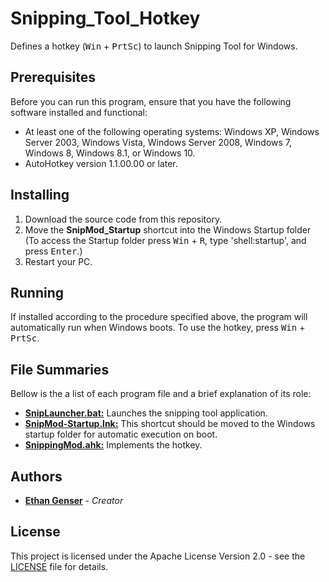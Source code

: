 # Snipping_Tool_Hotkey
Defines a hotkey (<kbd>Win</kbd> + <kbd>PrtSc</kbd>) to launch Snipping Tool for Windows.

## Prerequisites

Before you can run this program, ensure that you have the following software installed and functional:
* At least one of the following operating systems: Windows XP, Windows Server 2003, Windows Vista, Windows Server 2008, Windows 7, Windows 8, Windows 8.1, or Windows 10.
* AutoHotkey version 1.1.00.00 or later.

## Installing

1. Download the source code from this repository.
2. Move the __SnipMod_Startup__ shortcut into the Windows Startup folder (To access the Startup folder press <kbd>Win</kbd> + <kbd>R</kbd>, type 'shell:startup', and press <kbd>Enter</kbd>.)
3. Restart your PC.

## Running

If installed according to the procedure specified above, the program will automatically run when Windows boots. To use the hotkey, press <kbd>Win</kbd> + <kbd>PrtSc</kbd>.

## File Summaries

Bellow is the a list of each program file and a brief explanation of its role:

* [__SnipLauncher.bat:__](SnipLauncher.bat) Launches the snipping tool application.
* [__SnipMod-Startup.lnk:__](SnipMod-Startup.lnk) This shortcut should be moved to the Windows startup folder for automatic execution on boot.
* [__SnippingMod.ahk:__](SnippingMod.ahk) Implements the hotkey.

## Authors

* [**Ethan Genser**](https://github.com/Ethan-Genser) - *Creator*

## License

This project is licensed under the Apache License Version 2.0 - see the [LICENSE](LICENSE) file for details.
